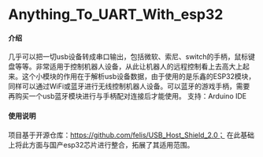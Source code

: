 # Anything_To_UART_With_esp32

#### 介绍
几乎可以把一切usb设备转成串口输出，包括微软、索尼、switch的手柄，鼠标键盘等等。非常适用于控制机器人设备，从此让机器人的远程控制看上去高大上起来。这个小模块的作用在于解析usb设备数据，由于使用的是乐鑫的ESP32模块，同样可以通过WiFi或蓝牙进行无线控制机器人设备。可以蓝牙的游戏手柄，需要再购买一个usb蓝牙模块进行与手柄配对连接后才能使用。
支持：Arduino IDE

#### 使用说明

项目基于开源仓库：https://github.com/felis/USB_Host_Shield_2.0；
在此基础上将此方面与国产esp32芯片进行整合，拓展了其适用范围。


